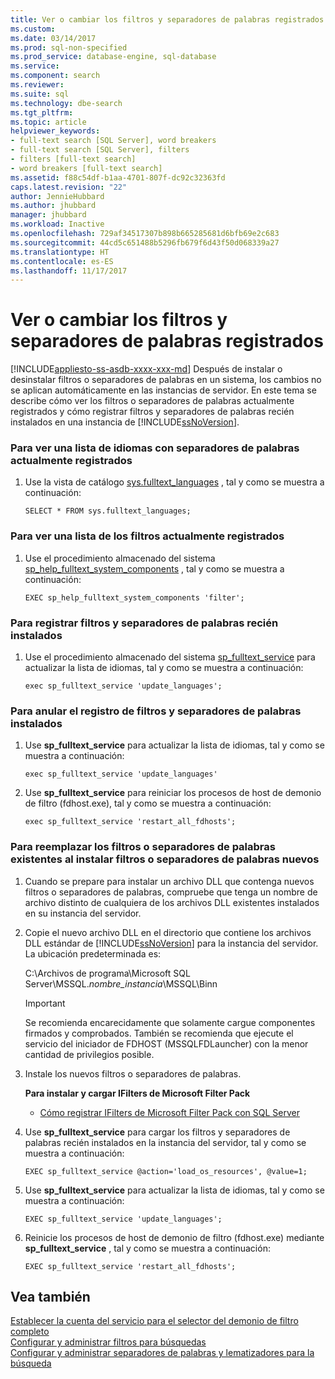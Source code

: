 ```yaml
---
title: Ver o cambiar los filtros y separadores de palabras registrados | Microsoft Docs
ms.custom: 
ms.date: 03/14/2017
ms.prod: sql-non-specified
ms.prod_service: database-engine, sql-database
ms.service: 
ms.component: search
ms.reviewer: 
ms.suite: sql
ms.technology: dbe-search
ms.tgt_pltfrm: 
ms.topic: article
helpviewer_keywords:
- full-text search [SQL Server], word breakers
- full-text search [SQL Server], filters
- filters [full-text search]
- word breakers [full-text search]
ms.assetid: f88c54df-b1aa-4701-807f-dc92c32363fd
caps.latest.revision: "22"
author: JennieHubbard
ms.author: jhubbard
manager: jhubbard
ms.workload: Inactive
ms.openlocfilehash: 729af34517307b898b665285681d6bfb69e2c683
ms.sourcegitcommit: 44cd5c651488b5296fb679f6d43f50d068339a27
ms.translationtype: HT
ms.contentlocale: es-ES
ms.lasthandoff: 11/17/2017
---
```

# <a name="view-or-change-registered-filters-and-word-breakers"></a>Ver o cambiar los filtros y separadores de palabras registrados
[!INCLUDE[appliesto-ss-asdb-xxxx-xxx-md](../../includes/appliesto-ss-asdb-xxxx-xxx-md.md)] Después de instalar o desinstalar filtros o separadores de palabras en un sistema, los cambios no se aplican automáticamente en las instancias de servidor. En este tema se describe cómo ver los filtros o separadores de palabras actualmente registrados y cómo registrar filtros y separadores de palabras recién instalados en una instancia de [!INCLUDE[ssNoVersion](../../includes/ssnoversion-md.md)].  
  
### <a name="to-view-a-list-of-languages-whose-word-breakers-are-currently-registered"></a>Para ver una lista de idiomas con separadores de palabras actualmente registrados  
  
1.  Use la vista de catálogo [sys.fulltext_languages](../../relational-databases/system-catalog-views/sys-fulltext-languages-transact-sql.md) , tal y como se muestra a continuación:  
  
    ```  
    SELECT * FROM sys.fulltext_languages;   
    ```  
  
### <a name="to-view-a-list-of-the-filters-that-are-currently-registered"></a>Para ver una lista de los filtros actualmente registrados  
  
1.  Use el procedimiento almacenado del sistema [sp_help_fulltext_system_components](../../relational-databases/system-stored-procedures/sp-help-fulltext-system-components-transact-sql.md) , tal y como se muestra a continuación:  
  
    ```  
    EXEC sp_help_fulltext_system_components 'filter';    
    ```  
  
### <a name="to-register-newly-installed-word-breakers-and-filters"></a>Para registrar filtros y separadores de palabras recién instalados  
  
1.  Use el procedimiento almacenado del sistema [sp_fulltext_service](../../relational-databases/system-stored-procedures/sp-fulltext-service-transact-sql.md) para actualizar la lista de idiomas, tal y como se muestra a continuación:  
  
    ```  
    exec sp_fulltext_service 'update_languages';   
    ```  
  
### <a name="to-unregister-uninstalled-word-breakers-and-filters"></a>Para anular el registro de filtros y separadores de palabras instalados  
  
1.  Use **sp_fulltext_service** para actualizar la lista de idiomas, tal y como se muestra a continuación:  
  
    ```  
    exec sp_fulltext_service 'update_languages'  
    ```  
  
2.  Use **sp_fulltext_service** para reiniciar los procesos de host de demonio de filtro (fdhost.exe), tal y como se muestra a continuación:  
  
    ```  
    exec sp_fulltext_service 'restart_all_fdhosts';  
    ```  
  
### <a name="to-replace-existing-word-breakers-or-filters-when-installing-new-ones"></a>Para reemplazar los filtros o separadores de palabras existentes al instalar filtros o separadores de palabras nuevos  
  
1.  Cuando se prepare para instalar un archivo DLL que contenga nuevos filtros o separadores de palabras, compruebe que tenga un nombre de archivo distinto de cualquiera de los archivos DLL existentes instalados en su instancia del servidor.  
  
2.  Copie el nuevo archivo DLL en el directorio que contiene los archivos DLL estándar de [!INCLUDE[ssNoVersion](../../includes/ssnoversion-md.md)] para la instancia del servidor. La ubicación predeterminada es:  
  
     C:\Archivos de programa\Microsoft SQL Server\MSSQL.*nombre_instancia*\MSSQL\Binn  
  
    > [!IMPORTANT]  
    >  Se recomienda encarecidamente que solamente cargue componentes firmados y comprobados. También se recomienda que ejecute el servicio del iniciador de FDHOST (MSSQLFDLauncher) con la menor cantidad de privilegios posible.  
  
3.  Instale los nuevos filtros o separadores de palabras.  
  
     **Para instalar y cargar IFilters de Microsoft Filter Pack**  
  
    -   [Cómo registrar IFilters de Microsoft Filter Pack con SQL Server](http://go.microsoft.com/fwlink/?LinkId=130439)  
  
4.  Use **sp_fulltext_service** para cargar los filtros y separadores de palabras recién instalados en la instancia del servidor, tal y como se muestra a continuación:  
  
    ```  
    EXEC sp_fulltext_service @action='load_os_resources', @value=1;  
    ```  
  
5.  Use **sp_fulltext_service** para actualizar la lista de idiomas, tal y como se muestra a continuación:  
  
    ```  
    EXEC sp_fulltext_service 'update_languages';  
    ```  
  
6.  Reinicie los procesos de host de demonio de filtro (fdhost.exe) mediante **sp_fulltext_service** , tal y como se muestra a continuación:  
  
    ```  
    EXEC sp_fulltext_service 'restart_all_fdhosts';   
    ```  
  
## <a name="see-also"></a>Vea también  
 [Establecer la cuenta del servicio para el selector del demonio de filtro completo](../../relational-databases/search/set-the-service-account-for-the-full-text-filter-daemon-launcher.md)   
 [Configurar y administrar filtros para búsquedas](../../relational-databases/search/configure-and-manage-filters-for-search.md)   
 [Configurar y administrar separadores de palabras y lematizadores para la búsqueda](../../relational-databases/search/configure-and-manage-word-breakers-and-stemmers-for-search.md)  
  
  
